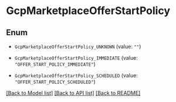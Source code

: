 # GcpMarketplaceOfferStartPolicy

## Enum


* `GcpMarketplaceOfferStartPolicy_UNKNOWN` (value: `""`)

* `GcpMarketplaceOfferStartPolicy_IMMEDIATE` (value: `"OFFER_START_POLICY_IMMEDIATE"`)

* `GcpMarketplaceOfferStartPolicy_SCHEDULED` (value: `"OFFER_START_POLICY_SCHEDULED"`)


[[Back to Model list]](../README.md#documentation-for-models) [[Back to API list]](../README.md#documentation-for-api-endpoints) [[Back to README]](../README.md)


